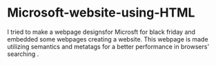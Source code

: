 # Microsoft-website-using-HTML
I tried to make a webpage designsfor Microsft for black friday  and embedded some webpages creating a website. This webpage is made utilizing semantics and metatags for a better performance in browsers' searching .
